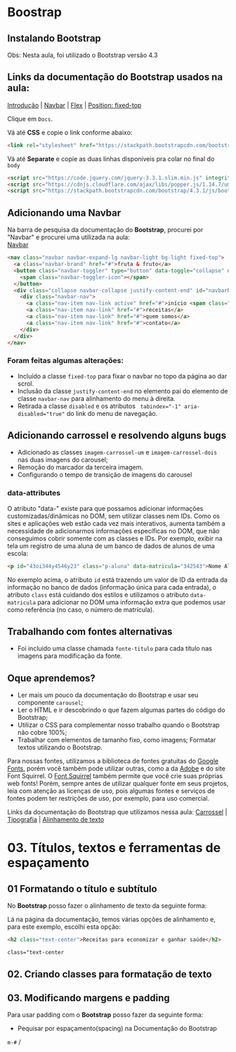 # Boostrap

## Instalando Bootstrap  

Obs: Nesta aula, foi utilizado o Bootstrap versão 4.3

## Links da documentação do Bootstrap usados na aula: 
[Introdução](https://getbootstrap.com/docs/4.3/getting-started/introduction/) | 
[Navbar](https://getbootstrap.com/docs/4.3/components/navbar/) | 
[Flex](https://getbootstrap.com/docs/4.3/utilities/flex/) | 
[Position: fixed-top](https://getbootstrap.com/docs/4.3/utilities/position/#fixed-top)

Clique em `Docs`.

Vá até **CSS** e copie o link conforme abaixo:  

```html
<link rel="stylesheet" href="https://stackpath.bootstrapcdn.com/bootstrap/4.3.1/css/bootstrap.min.css" integrity="sha384-ggOyR0iXCbMQv3Xipma34MD+dH/1fQ784/j6cY/iJTQUOhcWr7x9JvoRxT2MZw1T" crossorigin="anonymous">
```

Vá até  **Separate** e copie as duas linhas disponíveis pra colar no final do `body`
```html
<script src="https://code.jquery.com/jquery-3.3.1.slim.min.js" integrity="sha384-q8i/X+965DzO0rT7abK41JStQIAqVgRVzpbzo5smXKp4YfRvH+8abtTE1Pi6jizo" crossorigin="anonymous"></script>
<script src="https://cdnjs.cloudflare.com/ajax/libs/popper.js/1.14.7/umd/popper.min.js" integrity="sha384-UO2eT0CpHqdSJQ6hJty5KVphtPhzWj9WO1clHTMGa3JDZwrnQq4sF86dIHNDz0W1" crossorigin="anonymous"></script>
<script src="https://stackpath.bootstrapcdn.com/bootstrap/4.3.1/js/bootstrap.min.js" integrity="sha384-JjSmVgyd0p3pXB1rRibZUAYoIIy6OrQ6VrjIEaFf/nJGzIxFDsf4x0xIM+B07jRM" crossorigin="anonymous"></script>
```

## Adicionando uma Navbar

Na barra de pesquisa da documentação do **Bootstrap**, procurei por "Navbar" e procurei uma utilizada na aula:  
[Navbar](https://getbootstrap.com/docs/4.3/components/navbar/)  

```html
<nav class="navbar navbar-expand-lg navbar-light bg-light fixed-top">
  <a class="navbar-brand" href="#">fruta & fruto</a>
  <button class="navbar-toggler" type="button" data-toggle="collapse" data-target="#navbarNavAltMarkup" aria-controls="navbarNavAltMarkup" aria-expanded="false" aria-label="Toggle navigation">
    <span class="navbar-toggler-icon"></span>
  </button>
  <div class="collapse navbar-collapse justify-content-end" id="navbarNavAltMarkup">
    <div class="navbar-nav">
      <a class="nav-item nav-link active" href="#">início <span class="sr-only">(current)</span></a>
      <a class="nav-item nav-link" href="#">receitas</a>
      <a class="nav-item nav-link" href="#">quem somos</a>
      <a class="nav-item nav-link" href="#">contato</a>
    </div>
  </div>
</nav>
```
### Foram feitas algumas alterações:  
 - Incluído a classe `fixed-top` para fixar o navbar no topo da página ao dar scrol.
 - Inclusão da classe `justify-content-end` no elemento pai do elemento de classe `navbar-nav` para alinhamento do menu à direita.  
 - Retirada a classe `disabled` e os atributos ` tabindex="-1" aria-disabled="true"` do link do menu de navegação.  

## Adicionando carrossel e resolvendo alguns bugs
 - Adicionado as classes `imagem-carrossel-um` e `imagem-carrossel-dois` nas duas imagens do carousel;
 - Remoção do marcador da terceira imagem.
 - Configurando o tempo de transição de imagens do carousel


### data-attributes

O atributo "data-" existe para que possamos adicionar informações customizadas/dinâmicas no DOM, sem utilizar classes nem IDs. Como os sites e aplicações web estão cada vez mais interativos, aumenta também a necessidade de adicionarmos informações específicas no DOM, que não conseguimos cobrir somente com as classes e IDs. Por exemplo, exibir na tela um registro de uma aluna de um banco de dados de alunos de uma escola:

```html
<p id="43oi344y4546y23" class="p-aluna" data-matricula="342543">Nome Aluna</p>
```

No exemplo acima, o atributo `id` está trazendo um valor de ID da entrada da informação no banco de dados (informação única para cada entrada), o atributo `class` está cuidando dos estilos e utilizamos o atributo `data-matricula` para adicionar no DOM uma informação extra que podemos usar como referência (no caso, o número de matrícula).

## Trabalhando com fontes alternativas
 - Foi incluido uma classe chamada `fonte-titulo` para cada título nas imagens para modificação da fonte.

## Oque aprendemos?
  - Ler mais um pouco da documentação do Bootstrap e usar seu componente `carousel`;
  - Ler o HTML e ir descobrindo o que fazem algumas partes do código do Bootstrap;
  - Utilizar o CSS para complementar nosso trabalho quando o Bootstrap não cobre 100%;
  - Trabalhar com elementos de tamanho fixo, como imagens; Formatar textos utilizando o Bootstrap.

Para nossas fontes, utilizamos a biblioteca de fontes gratuitas do [Google Fonts](https://fonts.google.com/), porém você também pode utilizar outras, como a da [Adobe](https://edgewebfonts.adobe.com/) e do site Font Squirrel. O [Font Squirrel](https://www.fontsquirrel.com/) também permite que você crie suas próprias web fonts! Porém, sempre antes de utilizar qualquer fonte em seus projetos, leia com atenção as licenças de uso, pois algumas fontes e serviços de fontes podem ter restrições de uso, por exemplo, para uso comercial.

Links da documentação do Bootstrap que utilizamos nessa aula:
[Carrossel](https://fonts.google.com/) | 
[Tipografia](https://getbootstrap.com/docs/4.3/content/typography/) | 
[Alinhamento de texto](https://getbootstrap.com/docs/4.3/utilities/text/#text-alignment)

# 03. Títulos, textos e ferramentas de espaçamento

## 01 Formatando o título e subtítulo

No **Bootstrap** posso fazer o alinhamento de texto da seguinte forma:  

Lá na página da documentação, temos várias opções de alinhamento e, para este exemplo, escolhi esta opção:  

```html
<h2 class="text-center">Receitas para economizar e ganhar saúde</h2>
```
`class="text-center`

## 02. Criando classes para formatação de texto

## 03. Modificando margens e padding

Para usar padding com o **Bootstrap** posso fazer da seguinte forma:

 - Pequisar por espaçamento(spacing) na Documentação do Bootstrap

`m-#` / 